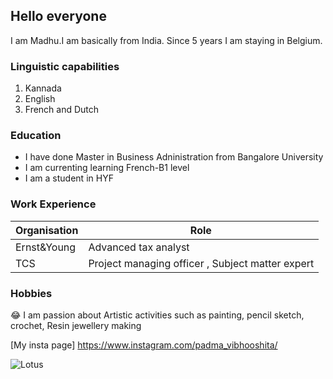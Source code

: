 ## Hello everyone
  
  I am Madhu.I am basically from India. Since 5 years I am staying in Belgium. 

### Linguistic capabilities

1. Kannada
2. English
3. French and Dutch 

### Education

- I have done Master in Business Adninistration from Bangalore University
- I am currenting learning French-B1 level
- I am a student in HYF

### Work Experience 

| Organisation |  Role                                           |
| -------------| ------------------------------------------------|
| Ernst&Young  | Advanced tax analyst                            |
| TCS          | Project managing officer , Subject matter expert|

### Hobbies

:joy: I am passion about Artistic activities such as painting, pencil sketch, crochet, Resin jewellery making

[My insta page] https://www.instagram.com/padma_vibhooshita/

![ Lotus](https://upload.wikimedia.org/wikipedia/commons/e/ed/Sacred_lotus_Nelumbo_nucifera.jpg)







